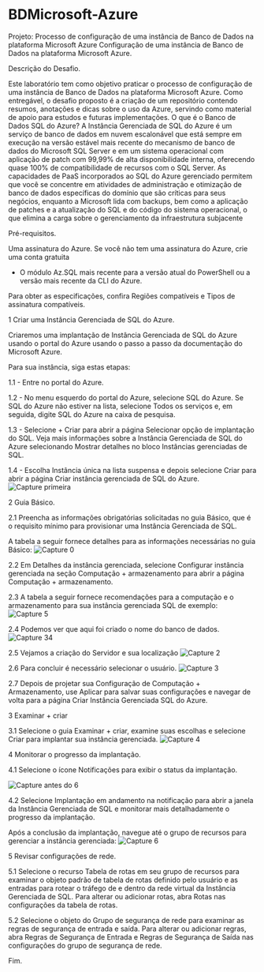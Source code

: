 # BDMicrosoft-Azure
Projeto: Processo de configuração de uma instância de Banco de Dados na plataforma Microsoft Azure
Configuração de uma instância de Banco de Dados na plataforma Microsoft Azure.

Descrição do Desafio.

Este laboratório tem como objetivo praticar o processo de configuração de uma instância de Banco de Dados na plataforma Microsoft Azure. Como entregável, o desafio proposto é a criação de um repositório contendo resumos, anotações e dicas sobre o uso da Azure, servindo como material de apoio para estudos e futuras implementações.
O que é o Banco de Dados SQL do Azure?
A Instância Gerenciada de SQL do Azure é um serviço de banco de dados em nuvem escalonável que está sempre em execução na versão estável mais recente do mecanismo de banco de dados do Microsoft SQL Server e em um sistema operacional com aplicação de patch com 99,99% de alta disponibilidade interna, oferecendo quase 100% de compatibilidade de recursos com o SQL Server. As capacidades de PaaS incorporados ao SQL do Azure gerenciado permitem que você se concentre em atividades de administração e otimização de banco de dados específicas do domínio que são críticas para seus negócios, enquanto a Microsoft lida com backups, bem como a aplicação de patches e a atualização do SQL e do código do sistema operacional, o que elimina a carga sobre o gerenciamento da infraestrutura subjacente

Pré-requisitos.

Uma assinatura do Azure. Se você não tem uma assinatura do Azure, crie uma conta gratuita
- O módulo Az.SQL mais recente para a versão atual do PowerShell ou a versão mais recente da CLI do Azure.

Para obter as especificações, confira Regiões compatíveis e Tipos de assinatura compatíveis.

1 Criar uma Instância Gerenciada de SQL do Azure.

Criaremos uma implantação de Instância Gerenciada de SQL do Azure usando o portal do Azure usando o passo a passo da documentação do Microsoft Azure.

Para sua instância, siga estas etapas:

1.1 - Entre no portal do Azure.

1.2 - No menu esquerdo do portal do Azure, selecione SQL do Azure. Se SQL do Azure não estiver na lista, selecione Todos os serviços e, em seguida, digite SQL do Azure na caixa de pesquisa.

1.3 - Selecione + Criar para abrir a página Selecionar opção de implantação do SQL. Veja mais informações sobre a Instância Gerenciada de SQL do Azure selecionando Mostrar detalhes no bloco Instâncias gerenciadas de SQL.

1.4 - Escolha Instância única na lista suspensa e depois selecione Criar para abrir a página Criar instância gerenciada de SQL do Azure.
![Capture primeira](https://github.com/user-attachments/assets/855a3e2e-31ef-4aa8-89c4-1c2ab1eaf18d)

2 Guia Básico.

2.1 Preencha as informações obrigatórias solicitadas no guia Básico, que é o requisito mínimo para provisionar uma Instância Gerenciada de SQL.

A tabela a seguir fornece detalhes para as informações necessárias no guia Básico:
![Capture 0](https://github.com/user-attachments/assets/02805a78-52f0-4c7e-a4af-aa532c0b7c80)

2.2 Em Detalhes da instância gerenciada, selecione Configurar instância gerenciada na seção Computação + armazenamento para abrir a página Computação + armazenamento.

2.3 A tabela a seguir fornece recomendações para a computação e o armazenamento para sua instância gerenciada SQL de exemplo:
![Capture 5](https://github.com/user-attachments/assets/d33e8d4d-d15a-46bc-888c-e4108a75fd10)

2.4 Podemos ver que aqui foi criado o nome do banco de dados.
![Capture 34](https://github.com/user-attachments/assets/44cfa413-e786-4691-ac63-1b81d9bc764f)

2.5 Vejamos a criação do Servidor e sua localização
![Capture 2](https://github.com/user-attachments/assets/62fd15da-c82a-4987-84f6-24fc8977811f)

2.6 Para concluir é necessário selecionar o usuário.
![Capture 3](https://github.com/user-attachments/assets/61762aad-0dae-4032-8f08-ac6bf51298c4)

2.7 Depois de projetar sua Configuração de Computação + Armazenamento, use Aplicar para salvar suas configurações e navegar de volta para a página Criar Instância Gerenciada SQL do Azure.

3 Examinar + criar

3.1 Selecione o guia Examinar + criar, examine suas escolhas e selecione Criar para implantar sua instância gerenciada.
![Capture 4](https://github.com/user-attachments/assets/290a9ae1-d0a5-48ea-8baf-992ce890d115)

4 Monitorar o progresso da implantação.

4.1 Selecione o ícone Notificações para exibir o status da implantação.

![Capture antes do 6](https://github.com/user-attachments/assets/3fd7939e-c0a9-4577-b832-799729d48854)

4.2 Selecione Implantação em andamento na notificação para abrir a janela da Instância Gerenciada de SQL e monitorar mais detalhadamente o progresso da implantação.

Após a conclusão da implantação, navegue até o grupo de recursos para gerenciar a instância gerenciada:
![Capture 6](https://github.com/user-attachments/assets/e560cfb4-d914-4917-92f8-6915ad5544e2)

5 Revisar configurações de rede.

5.1 Selecione o recurso Tabela de rotas em seu grupo de recursos para examinar o objeto padrão de tabela de rotas definido pelo usuário e as entradas para rotear o tráfego de e dentro da rede virtual da Instância Gerenciada de SQL. Para alterar ou adicionar rotas, abra Rotas nas configurações da tabela de rotas.

5.2 Selecione o objeto do Grupo de segurança de rede para examinar as regras de segurança de entrada e saída. Para alterar ou adicionar regras, abra Regras de Segurança de Entrada e Regras de Segurança de Saída nas configurações do grupo de segurança de rede.

Fim.













